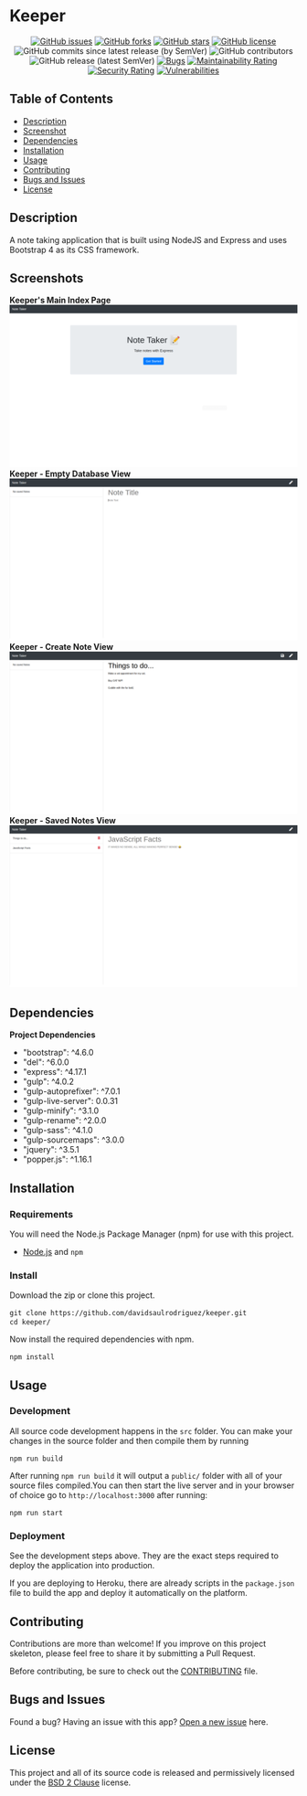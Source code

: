 # Keeper

<span align="center">

[![GitHub issues](https://img.shields.io/github/issues/davidsaulrodriguez/keeper)](https://github.com/davidsaulrodriguez/keeper/issues)
[![GitHub forks](https://img.shields.io/github/forks/davidsaulrodriguez/keeper)](https://github.com/davidsaulrodriguez/keeper/network)
[![GitHub stars](https://img.shields.io/github/stars/davidsaulrodriguez/keeper)](https://github.com/davidsaulrodriguez/keeper/stargazers)
[![GitHub license](https://img.shields.io/github/license/davidsaulrodriguez/keeper)](https://github.com/davidsaulrodriguez/keeper)
![GitHub commits since latest release (by SemVer)](https://img.shields.io/github/commits-since/davidsaulrodriguez/keeper/latest/main)
![GitHub contributors](https://img.shields.io/github/contributors/davidsaulrodriguez/keeper)
![GitHub release (latest SemVer)](https://img.shields.io/github/v/release/davidsaulrodriguez/keeper)
[![Bugs](https://sonarcloud.io/api/project_badges/measure?project=davidsaulrodriguez_keeper&metric=bugs)](https://sonarcloud.io/dashboard?id=davidsaulrodriguez_keeper)
[![Maintainability Rating](https://sonarcloud.io/api/project_badges/measure?project=davidsaulrodriguez_keeper&metric=sqale_rating)](https://sonarcloud.io/dashboard?id=davidsaulrodriguez_keeper)
[![Security Rating](https://sonarcloud.io/api/project_badges/measure?project=davidsaulrodriguez_keeper&metric=security_rating)](https://sonarcloud.io/dashboard?id=davidsaulrodriguez_keeper)
[![Vulnerabilities](https://sonarcloud.io/api/project_badges/measure?project=davidsaulrodriguez_keeper&metric=vulnerabilities)](https://sonarcloud.io/dashboard?id=davidsaulrodriguez_keeper)

</span>

## Table of Contents

- [Description](#description)
- [Screenshot](#screenshots)
- [Dependencies](#dependencies)
- [Installation](#installation)
- [Usage](#usage)
- [Contributing](#contributing)
- [Bugs and Issues](#bugs-and-issues)
- [License](#license)

## Description

A note taking application that is built using NodeJS and Express and uses Bootstrap 4 as its CSS framework.

## Screenshots

**Keeper's Main Index Page**![Keeper Index Screen](./screenshots/keeper-main.png)
**Keeper - Empty Database View**![Keeper With Empty Database](./screenshots/keeper-empty.png)
**Keeper - Create Note View**![Keeper Create Note](./screenshots/keeper-create-note.png)
**Keeper - Saved Notes View**![Keeper View Saved Note](./screenshots/keeper-view-note.png)

## Dependencies

**Project Dependencies**

- "bootstrap": ^4.6.0
- "del": ^6.0.0
- "express": ^4.17.1
- "gulp": ^4.0.2
- "gulp-autoprefixer": ^7.0.1
- "gulp-live-server": 0.0.31
- "gulp-minify": ^3.1.0
- "gulp-rename": ^2.0.0
- "gulp-sass": ^4.1.0
- "gulp-sourcemaps": ^3.0.0
- "jquery": ^3.5.1
- "popper.js": ^1.16.1

## Installation

### Requirements

You will need the Node.js Package Manager (npm) for use with this project.

- [Node.js][nodejs] and ```npm```

### Install

Download the zip or clone this project.

```shell
git clone https://github.com/davidsaulrodriguez/keeper.git
cd keeper/
```

Now install the required dependencies with npm.

```shell
npm install
```

## Usage

### Development

All source code development happens in the `src` folder. You can make your changes in the source folder and then compile them by running

```shell
npm run build
```

After running `npm run build` it will output a `public/` folder with all of your source files compiled.You can then start the live server and in your browser of choice go to `http://localhost:3000` after running:

```shell
npm run start
```

### Deployment

See the development steps above. They are the exact steps required to deploy the application into production.

If you are deploying to Heroku, there are already scripts in the `package.json` file to build the app and deploy it automatically on the platform.

## Contributing

Contributions are more than welcome! If you improve on this project skeleton, please feel free to share it by submitting a Pull Request.

Before contributing, be sure to check out the [CONTRIBUTING][contrib] file.

## Bugs and Issues

Found a bug? Having an issue with this app? [Open a new issue][issues] here.

## License

This project and all of its source code is released and permissively licensed under the [BSD 2 Clause][license] license.

[ssone]: #
[nodejs]: https://nodejs.com
[contrib]: ./CONTRIBUTING.md
[issues]: https://github.com/davidsaulrodriguez/keeper/issues
[license]: ./LICENSE